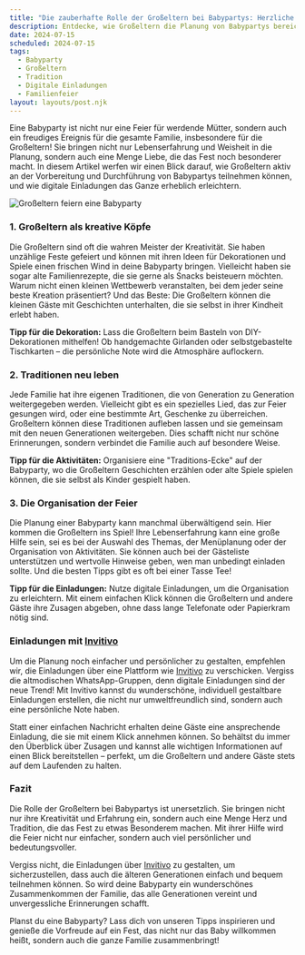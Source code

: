 ```yaml
---
title: "Die zauberhafte Rolle der Großeltern bei Babypartys: Herzliche Traditionen und digitale Einladungen"
description: Entdecke, wie Großeltern die Planung von Babypartys bereichern können und wie digitale Einladungen den Prozess persönlicher und einfacher gestalten.
date: 2024-07-15
scheduled: 2024-07-15
tags:
  - Babyparty
  - Großeltern
  - Tradition
  - Digitale Einladungen
  - Familienfeier
layout: layouts/post.njk
---
```


Eine Babyparty ist nicht nur eine Feier für werdende Mütter, sondern auch ein freudiges Ereignis für die gesamte Familie, insbesondere für die Großeltern! Sie bringen nicht nur Lebenserfahrung und Weisheit in die Planung, sondern auch eine Menge Liebe, die das Fest noch besonderer macht. In diesem Artikel werfen wir einen Blick darauf, wie Großeltern aktiv an der Vorbereitung und Durchführung von Babypartys teilnehmen können, und wie digitale Einladungen das Ganze erheblich erleichtern.

![Großeltern feiern eine Babyparty](/img/grandparents-babyparty.webp)

### 1. **Großeltern als kreative Köpfe**

Die Großeltern sind oft die wahren Meister der Kreativität. Sie haben unzählige Feste gefeiert und können mit ihren Ideen für Dekorationen und Spiele einen frischen Wind in deine Babyparty bringen. Vielleicht haben sie sogar alte Familienrezepte, die sie gerne als Snacks beisteuern möchten. Warum nicht einen kleinen Wettbewerb veranstalten, bei dem jeder seine beste Kreation präsentiert? Und das Beste: Die Großeltern können die kleinen Gäste mit Geschichten unterhalten, die sie selbst in ihrer Kindheit erlebt haben. 

**Tipp für die Dekoration:** Lass die Großeltern beim Basteln von DIY-Dekorationen mithelfen! Ob handgemachte Girlanden oder selbstgebastelte Tischkarten – die persönliche Note wird die Atmosphäre auflockern.

### 2. **Traditionen neu leben**

Jede Familie hat ihre eigenen Traditionen, die von Generation zu Generation weitergegeben werden. Vielleicht gibt es ein spezielles Lied, das zur Feier gesungen wird, oder eine bestimmte Art, Geschenke zu überreichen. Großeltern können diese Traditionen aufleben lassen und sie gemeinsam mit den neuen Generationen weitergeben. Dies schafft nicht nur schöne Erinnerungen, sondern verbindet die Familie auch auf besondere Weise.

**Tipp für die Aktivitäten:** Organisiere eine "Traditions-Ecke" auf der Babyparty, wo die Großeltern Geschichten erzählen oder alte Spiele spielen können, die sie selbst als Kinder gespielt haben.

### 3. **Die Organisation der Feier**

Die Planung einer Babyparty kann manchmal überwältigend sein. Hier kommen die Großeltern ins Spiel! Ihre Lebenserfahrung kann eine große Hilfe sein, sei es bei der Auswahl des Themas, der Menüplanung oder der Organisation von Aktivitäten. Sie können auch bei der Gästeliste unterstützen und wertvolle Hinweise geben, wen man unbedingt einladen sollte. Und die besten Tipps gibt es oft bei einer Tasse Tee!

**Tipp für die Einladungen:** Nutze digitale Einladungen, um die Organisation zu erleichtern. Mit einem einfachen Klick können die Großeltern und andere Gäste ihre Zusagen abgeben, ohne dass lange Telefonate oder Papierkram nötig sind.

### **Einladungen mit [Invitivo](https://invitivo.com/create)**

Um die Planung noch einfacher und persönlicher zu gestalten, empfehlen wir, die Einladungen über eine Plattform wie [Invitivo](https://invitivo.com) zu verschicken. Vergiss die altmodischen WhatsApp-Gruppen, denn digitale Einladungen sind der neue Trend! Mit Invitivo kannst du wunderschöne, individuell gestaltbare Einladungen erstellen, die nicht nur umweltfreundlich sind, sondern auch eine persönliche Note haben. 

Statt einer einfachen Nachricht erhalten deine Gäste eine ansprechende Einladung, die sie mit einem Klick annehmen können. So behältst du immer den Überblick über Zusagen und kannst alle wichtigen Informationen auf einen Blick bereitstellen – perfekt, um die Großeltern und andere Gäste stets auf dem Laufenden zu halten.

### **Fazit**

Die Rolle der Großeltern bei Babypartys ist unersetzlich. Sie bringen nicht nur ihre Kreativität und Erfahrung ein, sondern auch eine Menge Herz und Tradition, die das Fest zu etwas Besonderem machen. Mit ihrer Hilfe wird die Feier nicht nur einfacher, sondern auch viel persönlicher und bedeutungsvoller.

Vergiss nicht, die Einladungen über [Invitivo](https://invitivo.com) zu gestalten, um sicherzustellen, dass auch die älteren Generationen einfach und bequem teilnehmen können. So wird deine Babyparty ein wunderschönes Zusammenkommen der Familie, das alle Generationen vereint und unvergessliche Erinnerungen schafft.

Planst du eine Babyparty? Lass dich von unseren Tipps inspirieren und genieße die Vorfreude auf ein Fest, das nicht nur das Baby willkommen heißt, sondern auch die ganze Familie zusammenbringt!
